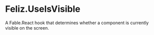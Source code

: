 # Feliz.UseIsVisible
A Fable.React hook that determines whether a component is currently visible on the screen.
